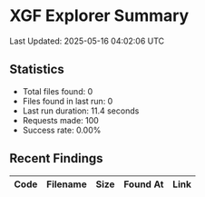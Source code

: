 # XGF Explorer Summary

Last Updated: 2025-05-16 04:02:06 UTC

## Statistics
- Total files found: 0
- Files found in last run: 0
- Last run duration: 11.4 seconds
- Requests made: 100
- Success rate: 0.00%

## Recent Findings
| Code | Filename | Size | Found At | Link |
|------|----------|------|----------|------|
